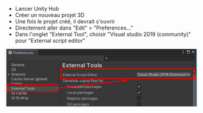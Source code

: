* Lancer Unity Hub
* Créer un nouveau projet 3D
* Une fois le projet créé, il devrait s'ouvrir
* Directement aller dans "Edit" > "Preferences..."
* Dans l'onglet "External Tool", choisir "Visual studio 2019 (community)" pour "External script editor"

![GitHub Logo](/img/External_tools.png)
